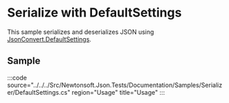 ﻿# Serialize with DefaultSettings

This sample serializes and deserializes JSON using [JsonConvert.DefaultSettings](/api/newtonsoft/json/jsonconvert/defaultsettings/#property-defaultsettings). 

## Sample

:::code source="../../../Src/Newtonsoft.Json.Tests/Documentation/Samples/Serializer/DefaultSettings.cs" region="Usage" title="Usage" :::
